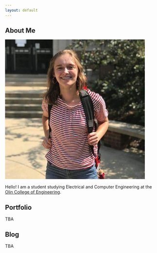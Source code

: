 ```yaml
---
layout: default
---
```


## About Me

<img class="profile-picture" src="profile.jpg">

Hello! I am a student studying Electrical and Computer Engineering at the <a href="https://olin.edu">Olin College of Engineering</a>.

## Portfolio

TBA

## Blog

TBA
